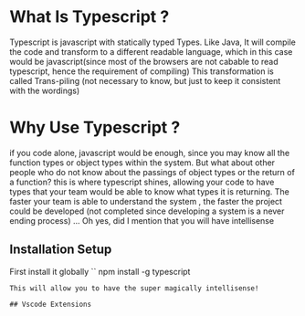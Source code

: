# What Is Typescript ?
Typescript is javascript with statically typed Types. 
Like Java, It will compile the code and transform to a different readable language, which in this case would be javascript(since most of the browsers are not cabable to read typescript, hence the requirement of compiling)
This transformation is called Trans-piling (not necessary to know, but just to keep it consistent with the wordings)

# Why Use Typescript ?
if you code alone, javascript would be enough, since you may know all the function types or object types within the system. But what about other people who do not know about the passings of object types or the return of a function? this is where typescript shines, allowing your code to have types that your team would be able to know what types it is returning. The faster your team is able to understand the system , the faster the project could be developed (not completed since developing a system is a never ending process)
...
Oh yes, did I mention that you will have intellisense 
## Installation Setup
First install it globally
``
npm install -g typescript
```
This will allow you to have the super magically intellisense!

## Vscode Extensions

